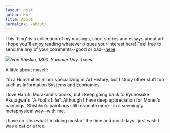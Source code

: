 ```yaml
---
layout: post
author: Ku
title: About
permalink: /about/
---
```


This 'blog' is a collection of my musings, short stories and essays about art. I hope you'll enjoy reading whatever piques your interest here! Feel free to send me any of your comments--good or bad--[here](https://www.instagram.com/jiasienk/).

<img src="https://uploads1.wikiart.org/images/ivan-shishkin/dark-forest-1890.jpg!Large.jpg">*Ivan Shiskin, 1890. Summer Day. Trees.*

A little about myself:

I'm a Humanities minor specializing in Art History, but I study other stuff too such as Information Systems and Economics. 

I love Haruki Murakami's books, but I keep going back to Ryunosuke Akutagwa's "A Fool's Life". Although I have deep appreciation for Monet's paintings, Shishkin's paintings still resonate more--in a seemingly metaphysical way--with me. 

I have no idea what I'm doing most of the time and most days I just wish I was a cat or a tree.


